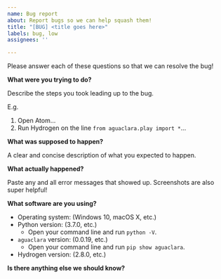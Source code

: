```yaml
---
name: Bug report
about: Report bugs so we can help squash them!
title: "[BUG] <title goes here>"
labels: bug, low
assignees: ''

---
```


Please answer each of these questions so that we can resolve the bug!

**What were you trying to do?**

Describe the steps you took leading up to the bug.

E.g.
1. Open Atom...
2. Run Hydrogen on the line `from aguaclara.play import *`...

**What was supposed to happen?**

A clear and concise description of what you expected to happen.

**What actually happened?**

Paste any and all error messages that showed up. Screenshots are also super helpful!

**What software are you using?**

- Operating system: (Windows 10, macOS X, etc.)
- Python version: (3.7.0, etc.)
    - Open your command line and run `python -V`.
- `aguaclara` version: (0.0.19, etc.)
    - Open your command line and run `pip show aguaclara`.
- Hydrogen version: (2.8.0, etc.)

**Is there anything else we should know?**
